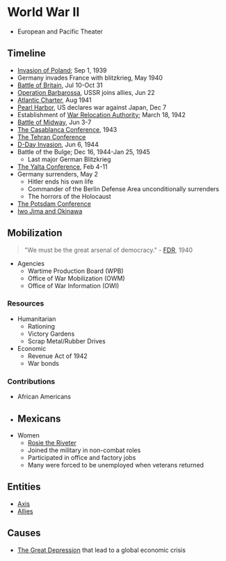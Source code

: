 # World War II
- European and Pacific Theater

## Timeline
- [Invasion of Poland](invasion_poland.md); Sep 1, 1939
- Germany invades France with blitzkrieg, May 1940
- [Battle of Britain](battle_britain.md), Jul 10-Oct 31
- [Operation Barbarossa](operation_barbarossa.md), USSR joins allies, Jun 22
- [Atlantic Charter](atlantic_charter.md), Aug 1941
- [Pearl Harbor](pearl_harbor.md), US declares war against Japan, Dec 7
- Establishment of [War Relocation Authority](../entities/war_relocation_authority.md); March 18, 1942
- [Battle of Midway](midway.md), Jun 3-7
- [The Casablanca Conference](casablanca_conference.md), 1943
- [The Tehran Conference](tehran_conference.md)
- [D-Day Invasion](d-day.md), Jun 6, 1944
- Battle of the Bulge; Dec 16, 1944-Jan 25, 1945
    - Last major German Blitzkrieg
- [The Yalta Conference](yalta_conference.md), Feb 4-11
- Germany surrenders, May 2
    - Hitler ends his own life
    - Commander of the Berlin Defense Area unconditionally surrenders
    - The horrors of the Holocaust
- [The Potsdam Conference](potsdam_conference.md)
- [Iwo Jima and Okinawa](iwo_jima&okinawa.md)

## Mobilization
> "We must be the great arsenal of democracy." - [FDR](../people/roosevelt_franklin.md), 1940

- Agencies
    - Wartime Production Board (WPB)
    - Office of War Mobilization (OWM)
    - Office of War Information (OWI)

### Resources
- Humanitarian
    - Rationing
    - Victory Gardens
    - Scrap Metal/Rubber Drives
- Economic
    - Revenue Act of 1942
    - War bonds

### Contributions
- African Americans
- Mexicans
    -  
- Women
    - <ins>Rosie the Riveter</ins>
    - Joined the military in non-combat roles
    - Participated in office and factory jobs
    - Many were forced to be unemployed when veterans returned

## Entities
- [Axis](../entities/axis.md)
- [Allies](../entities/allies.md)

## Causes
- [The Great Depression](great_depression.md) that lead to a global economic crisis
